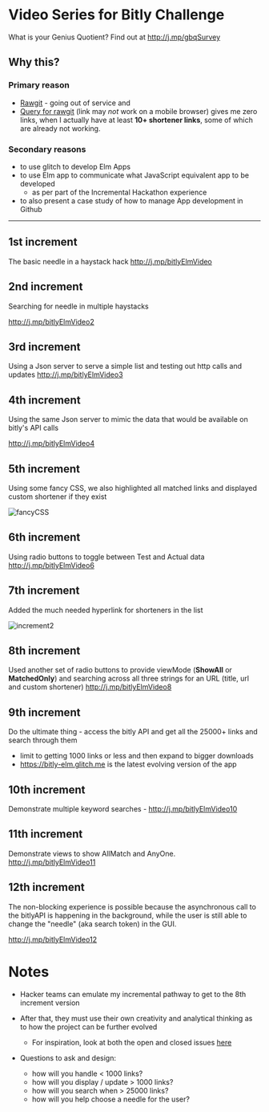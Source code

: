 
# Video Series for Bitly Challenge

What is your Genius Quotient? Find out at http://j.mp/gbqSurvey 

## Why this? 

### Primary reason 
 - [Rawgit](https://rawgit.com/) - going out of service 
and 
- [Query for rawgit](https://app.bitly.com/Bb84dvzET92/bitlinks/?query=rawgit) (link may *not* work on a mobile browser) gives me zero links, when I actually have at least **10+ shortener links**, some of which are already not working.

### Secondary reasons 
  - to use glitch to develop Elm Apps
  - to use Elm app to communicate what JavaScript equivalent app to be developed
     - as per part of the Incremental Hackathon experience 
  - to also present a case study of how to manage App development in Github 

---

## 1st increment
The basic needle in a haystack hack 
http://j.mp/bitlyElmVideo

## 2nd increment
Searching for needle in multiple haystacks 

http://j.mp/bitlyElmVideo2

## 3rd increment
Using a Json server to serve a simple list and testing out http calls and updates 
http://j.mp/bitlyElmVideo3

## 4th increment

Using the same Json server to mimic the data that would be available on bitly's API calls 

http://j.mp/bitlyElmVideo4

## 5th increment 

Using some fancy CSS, we also highlighted all matched links and displayed custom shortener if they exist 

![fancyCSS](https://files.gitter.im/kgashok/advik/5bku/Screenshot-2018-11-07-at-16.58.47.png)

## 6th increment 

Using radio buttons to toggle between Test and Actual data
http://j.mp/bitlyElmVideo6

## 7th increment 

Added the much needed hyperlink for shorteners in the list 

![increment2](http://bit.ly/incrementPic2)

## 8th increment
Used another set of radio buttons to provide viewMode (**ShowAll** or **MatchedOnly**) and searching across all three strings for an URL (title, url and custom shortener)
http://j.mp/bitlyElmVideo8 

## 9th increment

Do the ultimate thing - access the bitly API and get all the 25000+ links and search through them   
  - limit to getting 1000 links or less and then expand to bigger downloads 
  - https://bitly-elm.glitch.me is the latest evolving version of the app

## 10th increment

Demonstrate multiple keyword searches - http://j.mp/bitlyElmVideo10

## 11th increment

Demonstrate views to show AllMatch and AnyOne. 
http://j.mp/bitlyElmVideo11

## 12th increment

The non-blocking experience is possible because the asynchronous call to the bitlyAPI is happening in the background, while the user is still able to change the "needle" (aka search token) in the GUI. 

http://j.mp/bitlyElmVideo12


# Notes

- Hacker teams can emulate my incremental pathway to get to the 8th increment version 
- After that, they must use their own creativity and analytical thinking as to how the project can be further evolved 
	- For inspiration, look at both the open and closed issues [here](https://github.com/kgashok/elm-for-bitly/issues)

 - Questions to ask and design: 
	  - how will you handle < 1000 links? 
	  - how will you display / update > 1000 links? 
	  - how will you search when > 25000 links? 
	  - how will you help choose a needle for the user? 





